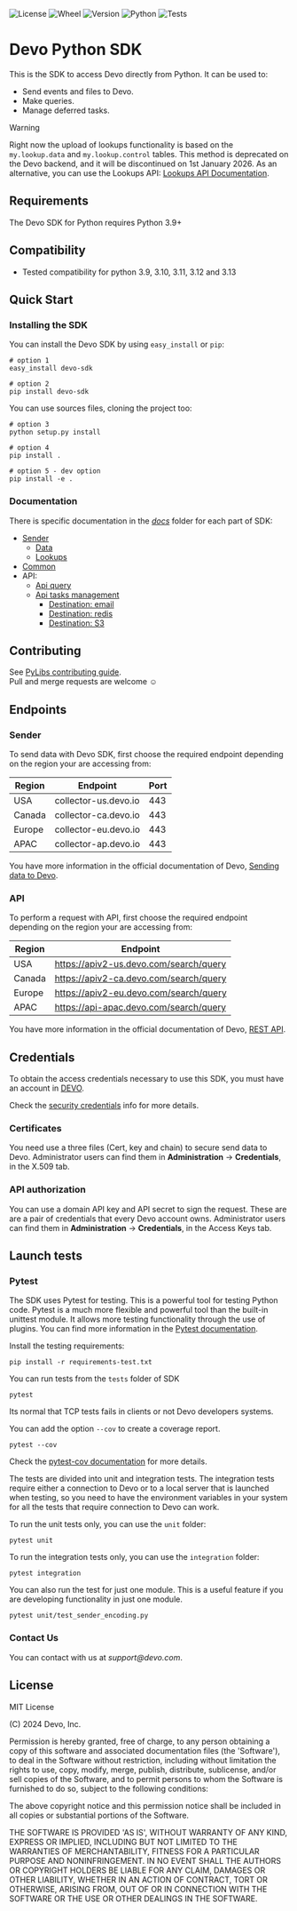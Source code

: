 ![License](https://img.shields.io/github/license/DevoInc/python-sdk)
![Wheel](https://img.shields.io/pypi/wheel/devo-sdk)
![Version](https://img.shields.io/pypi/v/devo-sdk)
![Python](https://img.shields.io/pypi/pyversions/devo-sdk)
![Tests](https://github.com/DevoInc/python-sdk/actions/workflows/python-pull-request.yml/badge.svg)

# Devo Python SDK

This is the SDK to access Devo directly from Python. It can be used to:

- Send events and files to Devo.
- Make queries.
- Manage deferred tasks.

> [!WARNING]  
> Right now the upload of lookups functionality is based on the `my.lookup.data` and `my.lookup.control` tables. 
> This method is deprecated on the Devo backend, and it will be discontinued on 1st January 2026.
> As an alternative, you can use the Lookups API: [Lookups API Documentation](https://docs.devo.com/space/latest/127500289/Lookups+API).


## Requirements

The Devo SDK for Python requires Python 3.9+

## Compatibility

- Tested compatibility for python 3.9, 3.10, 3.11, 3.12 and 3.13

## Quick Start

### Installing the SDK

You can install the Devo SDK by using `easy_install` or `pip`:

```console
# option 1
easy_install devo-sdk

# option 2
pip install devo-sdk
```

You can use sources files, cloning the project too:

```console
# option 3
python setup.py install

# option 4
pip install .

# option 5 - dev option
pip install -e .
```

### Documentation

There is specific documentation in the _[docs](docs)_ folder for each part of SDK:

- [Sender](docs/sender/sender.md)
  - [Data](docs/sender/data.md)
  - [Lookups](docs/sender/lookup.md)
- [Common](docs/common.md)
- API:
  - [Api query](docs/api/api.md)
  - [Api tasks management](docs/api/task.md)
    - [Destination: email](docs/api/destination_email.md)
    - [Destination: redis](docs/api/destination_redis.md)
    - [Destination: S3](docs/api/destination_s3.md)

## Contributing

See [PyLibs contributing guide](CONTRIBUTING.md).<br/>
Pull and merge requests are welcome ☺

## Endpoints

### Sender

To send data with Devo SDK, first choose the required endpoint depending on the region your are accessing from:

| Region | Endpoint             | Port |
|--------|----------------------|------|
| USA    | collector-us.devo.io | 443  |
| Canada | collector-ca.devo.io | 443  |
| Europe | collector-eu.devo.io | 443  |
| APAC   | collector-ap.devo.io | 443  |

You have more information in the official documentation of Devo, [Sending data to Devo](https://docs.devo.com/space/latest/94652410/Sending%20data%20to%20Devo).

### API

To perform a request with API, first choose the required endpoint depending on the region your are accessing from:

| Region | Endpoint                               |
|--------|----------------------------------------|
| USA    | <https://apiv2-us.devo.com/search/query> |
| Canada | <https://apiv2-ca.devo.com/search/query> |
| Europe | <https://apiv2-eu.devo.com/search/query> |
| APAC   | <https://api-apac.devo.com/search/query> |

You have more information in the official documentation of Devo, [REST API](https://docs.devo.com/space/latest/95128275/Query%20API).

## Credentials

To obtain the access credentials necessary to use this SDK, you must have an account in [DEVO](https://www.devo.com/).

Check the [security credentials](https://docs.devo.com/space/latest/94763701/Security%20credentials) info for more details.

### Certificates

You need use a three files (Cert, key and chain) to secure send data to Devo.
Administrator users can find them in **Administration** → **Credentials**, in the X.509 tab.

### API authorization

You can use a domain API key and API secret to sign the request. These are are a pair of credentials that every
Devo account owns. Administrator users can find them in **Administration** → **Credentials**, in the Access Keys tab.

## Launch tests

### Pytest

The SDK uses Pytest for testing. This is a powerful tool for testing Python code. Pytest is a much more flexible and powerful tool than the built-in unittest module. It allows more testing functionality through the use of plugins. You can find more information in the [Pytest documentation](https://docs.pytest.org/en/stable/).

Install the testing requirements:

```console
pip install -r requirements-test.txt
```

You can run tests from the `tests` folder of SDK

```console
pytest
```

Its normal that TCP tests fails in clients or not Devo developers systems.

You can add the option `--cov` to create a coverage report.

```console
pytest --cov
```

Check the [pytest-cov documentation](https://pytest-cov.readthedocs.io/) for more details.

The tests are divided into unit and integration tests. The integration tests require either a connection to Devo or to a local server that is launched when testing, so you need to have the environment variables in your system for all the tests that require connection to Devo can work.

To run the unit tests only, you can use the `unit` folder:

```console
pytest unit
```

To run the integration tests only, you can use the `integration` folder:

```console
pytest integration
```

You can also run the test for just one module. This is a useful feature if you are developing functionality in just one module.

```console
pytest unit/test_sender_encoding.py
```

### Contact Us

You can contact with us at _support@devo.com_.

## License

MIT License

(C) 2024 Devo, Inc.

Permission is hereby granted, free of charge, to any person obtaining a copy of
this software and associated documentation files (the 'Software'), to deal in
the Software without restriction, including without limitation the rights to
use, copy, modify, merge, publish, distribute, sublicense, and/or sell copies of
the Software, and to permit persons to whom the Software is furnished to do so,
subject to the following conditions:

The above copyright notice and this permission notice shall be included in all
copies or substantial portions of the Software.

THE SOFTWARE IS PROVIDED 'AS IS', WITHOUT WARRANTY OF ANY KIND, EXPRESS OR
IMPLIED, INCLUDING BUT NOT LIMITED TO THE WARRANTIES OF MERCHANTABILITY, FITNESS
FOR A PARTICULAR PURPOSE AND NONINFRINGEMENT. IN NO EVENT SHALL THE AUTHORS OR
COPYRIGHT HOLDERS BE LIABLE FOR ANY CLAIM, DAMAGES OR OTHER LIABILITY, WHETHER
IN AN ACTION OF CONTRACT, TORT OR OTHERWISE, ARISING FROM, OUT OF OR IN
CONNECTION WITH THE SOFTWARE OR THE USE OR OTHER DEALINGS IN THE SOFTWARE.

